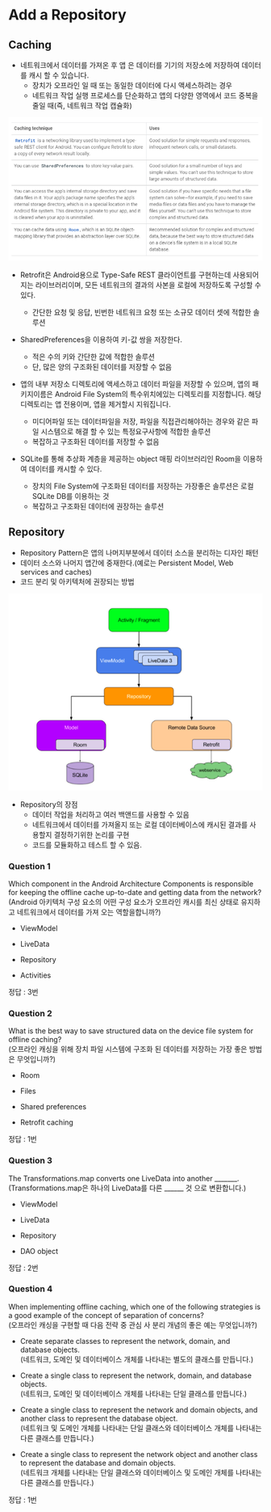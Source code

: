 # Add a Repository

## Caching

- 네트워크에서 데이터를 가져온 후 앱 은 데이터를 기기의 저장소에 저장하여 데이터를 캐시 할 수 있습니다.
	- 장치가 오프라인 일 때 또는 동일한 데이터에 다시 액세스하려는 경우
	- 네트워크 작업 실행 프로세스를 단순화하고 앱의 다양한 영역에서 코드 중복을 줄일 때(즉, 네트워크 작업 캡슐화)

![Alt text](resource/CachingTechnique.png)

- Retrofit은 Android용으로 Type-Safe REST 클라이언트를 구현하는데 사용되어지는 라이브러리이며, 모든 네트워크의 결과의 사본을 로컬에 저장하도록 구성할 수 있다.
	- 간단한 요청 및 응답, 빈번한 네트워크 요청 또는 소규모 데이터 셋에 적합한 솔루션

- SharedPreferences을 이용하여 키-값 쌍을 저장한다.
	- 적은 수의 키와 간단한 값에 적합한 솔루션
	- 단, 많은 양의 구조화된 데이터를 저장할 수 없음

- 앱의 내부 저장소 디렉토리에 액세스하고 데이터 파일을 저장할 수 있으며, 앱의 패키지이름은 Android File System의 특수위치에있는 디렉토리를 지정합니다. 해당 디렉토리는 앱 전용이며, 앱을 제거할시 지워집니다.
	- 미디어파일 또는 데이터파일을 저장, 파일을 직접관리해야하는 경우와 같은 파일 시스템으로 해결 할 수 있는 특정요구사항에 적합한 솔루션
	- 복잡하고 구조화된 데이터를 저장할 수 없음

- SQLite를 통해 추상화 계층을 제공하는 object 매핑 라이브러리인 Room을 이용하여 데이터를 캐시할 수 있다.
	- 장치의 File System에 구조화된 데이터를 저장하는 가장좋은 솔루션은 로컬 SQLite DB를 이용하는 것
	- 복잡하고 구조화된 데이터에 권장하는 솔루션


## Repository

- Repository Pattern은 앱의 나머지부분에서 데이터 소스을 분리하는 디자인 패턴
- 데이터 소스와 나머지 앱간에 중재한다.(예로는 Persistent Model, Web services and caches)
- 코드 분리 및 아키텍처에 권장되는 방법

![Alt text](resource/RepositoryPattern.png)

- Repository의 장점
	- 데이터 작업을 처리하고 여러 백앤드를 사용할 수 있음
	- 네트워크에서 데이터를 가져올지 또는 로컬 데이터베이스에 캐시된 결과를 사용할지 결정하기위한 논리를 구현
	- 코드를 모듈화하고 테스트 할 수 있음.


### Question 1

Which component in the Android Architecture Components is responsible for keeping the offline cache up-to-date and getting data from the network?  
(Android 아키텍처 구성 요소의 어떤 구성 요소가 오프라인 캐시를 최신 상태로 유지하고 네트워크에서 데이터를 가져 오는 역할을합니까?)

- ViewModel

- LiveData

- Repository

- Activities


정답 : 3번


### Question 2

What is the best way to save structured data on the device file system for offline caching?  
(오프라인 캐싱을 위해 장치 파일 시스템에 구조화 된 데이터를 저장하는 가장 좋은 방법은 무엇입니까?)

- Room

- Files

- Shared preferences

- Retrofit caching


정답 : 1번


### Question 3

The Transformations.map converts one LiveData into another _______.  
(Transformations.map은 하나의 LiveData를 다른 ______ 것 으로 변환합니다.)

- ViewModel

- LiveData

- Repository

- DAO object


정답 : 2번


### Question 4

When implementing offline caching, which one of the following strategies is a good example of the concept of separation of concerns?  
(오프라인 캐싱을 구현할 때 다음 전략 중 관심 사 분리 개념의 좋은 예는 무엇입니까?)

- Create separate classes to represent the network, domain, and database objects.  
(네트워크, 도메인 및 데이터베이스 개체를 나타내는 별도의 클래스를 만듭니다.)

- Create a single class to represent the network, domain, and database objects.  
(네트워크, 도메인 및 데이터베이스 개체를 나타내는 단일 클래스를 만듭니다.)

- Create a single class to represent the network and domain objects, and another class to represent the database object.  
(네트워크 및 도메인 개체를 나타내는 단일 클래스와 데이터베이스 개체를 나타내는 다른 클래스를 만듭니다.)

- Create a single class to represent the network object and another class to represent the database and domain objects.  
(네트워크 개체를 나타내는 단일 클래스와 데이터베이스 및 도메인 개체를 나타내는 다른 클래스를 만듭니다.)


정답 : 1번